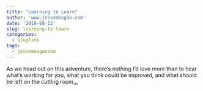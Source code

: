 ```yaml
---
title: "Learning to Learn"
author: 'www.jessemaegan.com'
date: '2018-08-12'
slug: learning-to-learn
categories:
  - bloglink
tags:
  - jessemaegancom
---
```


As we head out on this adventure, there’s nothing I’d love more than to hear what’s working for you, what you think could be improved, and what should be left on the cutting room[... <i class="fas fa-external-link-alt"></i>](https://www.jessemaegan.com/post/learning-to-learn-process-over-product/)

